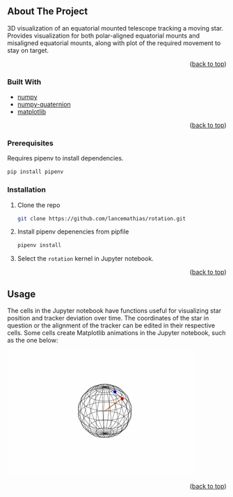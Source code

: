<div id="top"></div>



<!-- ABOUT THE PROJECT -->
## About The Project

3D visualization of an equatorial mounted telescope tracking a moving star. Provides visualization for both polar-aligned equatorial mounts and misaligned equatorial mounts, along with plot of the required movement to stay on target.

<p align="right">(<a href="#top">back to top</a>)</p>



### Built With

* [numpy](https://numpy.org)
* [numpy-quaternion](https://pypi.org/project/numpy-quaternion/)
* [matplotlib](https://matplotlib.org)

<p align="right">(<a href="#top">back to top</a>)</p>



<!-- GETTING STARTED -->

### Prerequisites

Requires pipenv to install dependencies.

  ```sh
  pip install pipenv
  ```

### Installation

1. Clone the repo
   ```sh
   git clone https://github.com/lancemathias/rotation.git
   ```
2. Install pipenv depenencies from pipfile
   ```sh
   pipenv install 
   ```
3. Select the `rotation` kernel in Jupyter notebook.

<p align="right">(<a href="#top">back to top</a>)</p>



<!-- USAGE EXAMPLES -->
## Usage

The cells in the Jupyter notebook have functions useful for visualizing star position and tracker deviation over time.
The coordinates of the star in question or the alignment of the tracker can be edited in their respective cells.
Some cells create Matplotlib animations in the Jupyter notebook, such as the one below:

![tracker_animation](https://github.com/lancemathias/rotation/raw/main/images/tracking.gif)

<p align="right">(<a href="#top">back to top</a>)</p>


